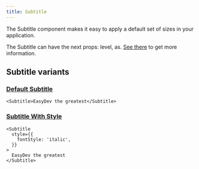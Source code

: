 ```yaml
---
title: Subtitle
---
```


The Subtitle component makes it easy to apply a default set of sizes in your application.

The Subtitle can have the next props: level, as. [See there](/storybook/?path=/docs/core-typography-subtitle--docs) to get more information.

## Subtitle variants

### [Default Subtitle](/storybook/?path=/story/core-typography-subtitle--default-subtitle)

```tsx
<Subtitle>EasyDev the greatest</Subtitle>
```

### [Subtitle With Style](/storybook/?path=/story/core-typography-subtitle--subtitle-with-style)

```tsx
<Subtitle
  style={{
    fontStyle: 'italic',
  }}
>
  EasyDev the greatest
</Subtitle>
```
